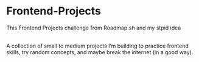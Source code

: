 # Frontend-Projects
This Frontend Projects challenge from Roadmap.sh and my stpid idea 

<br>A collection of small to medium projects I’m building to practice frontend skills, try random concepts, and maybe break the internet (in a good way).
